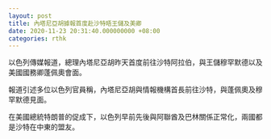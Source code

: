 ```yaml
---
layout: post
title: 內塔尼亞胡據報首度赴沙特晤王儲及美卿
date: 2020-11-23 20:31:40.000000000 +08:00
categories: rthk
---
```


以色列傳媒報道，總理內塔尼亞胡昨天首度前往沙特阿拉伯，與王儲穆罕默德以及美國國務卿蓬佩奧會面。

報道引述多位以色列官員稱，內塔尼亞胡與情報機構首長前往沙特，與蓬佩奧及穆罕默德見面。

在美國總統特朗普的促成下，以色列早前先後與阿聯酋及巴林關係正常化，兩國都是沙特在中東的盟友。
